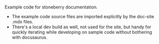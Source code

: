 Example code for stoneberry documentation.

* The example code source files are imported explicitly by the doc-site .mdx files.
* There's a local dev build as well, not used for the site, but handy for quickly 
  iterating while developing on sample code without bothering with docusaurus.